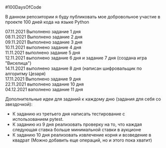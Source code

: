 #100DaysOfCode

В данном репозитории я буду публиковать мое добровольное участие в проекте 100 дней кода на языке Python

07.11.2021 Выполнено задание 1 дня  
08.11.2021 Выполнено задание 2 дня  
09.11.2021 Выполнено задание 3 дня  
10.11.2021 выполнено задание 4 дня  
11.11.2021 выполнено задание 5 дня  
12.11.2021 выполнено задание 6 дня и задание 7 дня (создана игра "Виселица")  
14.11.2021 выполнено задание 8 дня (написан шифровальщик по алгоритму Цезаря)  
17.11.2021 Выполнено задание 9 дня  
22.11.2021 выполнено задание 10 дня  
04.12.2021 ваполнено задание 11 дня









Дополнительные идеи для заданий к каждому дню (задания для себя со звездочкой):  
- К заданию из третьего дня написать тестирование с использованием pytest.  
- К заданию из 9 дня реализовать проверку на то, что каждая следующая ставка больше минимальной ставки в аукционе
- К заданию 10 дня реализовать извлечение корня и возведение в квадрат (Можно добавить еще операций, но и этого пока хватит)